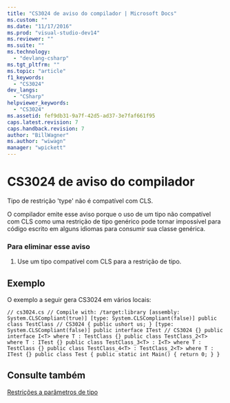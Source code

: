 ```yaml
---
title: "CS3024 de aviso do compilador | Microsoft Docs"
ms.custom: ""
ms.date: "11/17/2016"
ms.prod: "visual-studio-dev14"
ms.reviewer: ""
ms.suite: ""
ms.technology: 
  - "devlang-csharp"
ms.tgt_pltfrm: ""
ms.topic: "article"
f1_keywords: 
  - "CS3024"
dev_langs: 
  - "CSharp"
helpviewer_keywords: 
  - "CS3024"
ms.assetid: fef9db31-9a7f-42d5-ad37-3e7faf661f95
caps.latest.revision: 7
caps.handback.revision: 7
author: "BillWagner"
ms.author: "wiwagn"
manager: "wpickett"
---
```

# CS3024 de aviso do compilador
Tipo de restrição 'type' não é compatível com CLS.  
  
 O compilador emite esse aviso porque o uso de um tipo não compatível com CLS como uma restrição de tipo genérico pode tornar impossível para código escrito em alguns idiomas para consumir sua classe genérica.  
  
### Para eliminar esse aviso  
  
1.  Use um tipo compatível com CLS para a restrição de tipo.  
  
## Exemplo  
 O exemplo a seguir gera CS3024 em vários locais:  
  
```  
// cs3024.cs // Compile with: /target:library [assembly: System.CLSCompliant(true)] [type: System.CLSCompliant(false)] public class TestClass // CS3024 { public ushort us; } [type: System.CLSCompliant(false)] public interface ITest // CS3024 {} public interface I<T> where T : TestClass {} public class TestClass_2<T> where T : ITest {} public class TestClass_3<T> : I<T> where T : TestClass {} public class TestClass_4<T> : TestClass_2<T> where T : ITest {} public class Test { public static int Main() { return 0; } }  
```  
  
## Consulte também  
 [Restrições a parâmetros de tipo](../../csharp/programming-guide/generics/constraints-on-type-parameters.md)